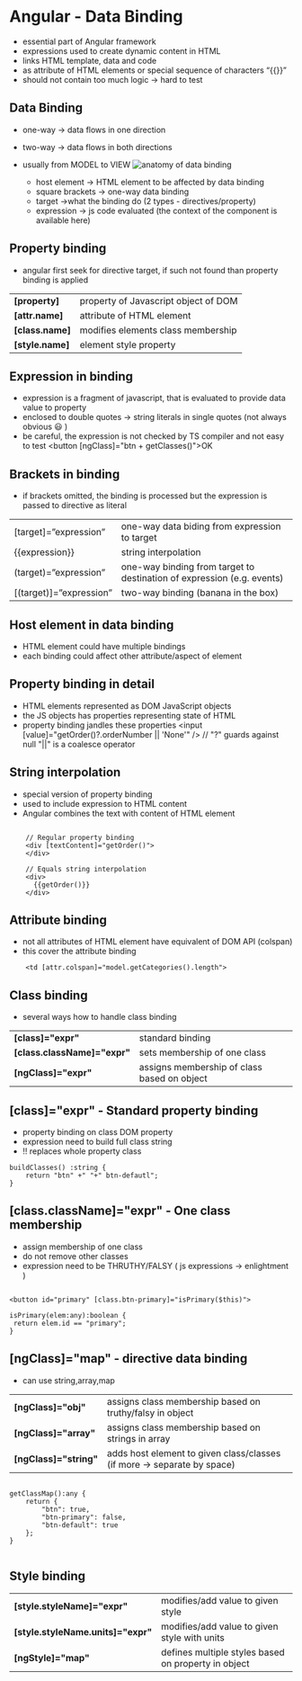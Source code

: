 # Angular - Data Binding

- essential part of Angular framework
- expressions used to create dynamic content in HTML
- links HTML template, data and code
- as attribute of HTML elements or special sequence of characters “{{}}”
- should not contain too much logic → hard to test
## Data Binding
- one-way → data flows in one direction
- two-way → data flows in both directions
- usually from MODEL to VIEW
![anatomy of data binding](https://d2mxuefqeaa7sj.cloudfront.net/s_02DD16E0D25A987BE39D21A370407807CA989675FA82A129E4ECC9EEAD5D2DFC_1501996624722_image.png)


  - host element → HTML element to be affected by data binding
  - square brackets → one-way data binding
  - target →what the binding do (2 types - directives/property)
  - expression → js code evaluated (the context of the component is available here)

## Property binding
- angular first seek for directive target, if such not found than property binding is applied

| | |
|--------|---------|
| **[property]**   | property of Javascript object of DOM |
| **[attr.name]**  | attribute of HTML element            |
| **[class.name]** | modifies elements class membership   |
| **[style.name]** | element style property               |



## Expression in binding 
- expression is a fragment of javascript, that is evaluated to provide data value to property
- enclosed to double quotes → string literals in single quotes (not always obvious 😃 )
- be careful, the expression is not checked by TS compiler and not easy to test
    <button [ngClass]="btn + getClasses()">OK</button>


## Brackets in binding
- if brackets omitted, the binding is processed but the expression is passed to directive as literal

| | |
|--------|---------|
| [target]=”expression”   | one-way data biding from expression to target |
| {{expression}}          | string interpolation                          |
| (target)=”expression”   | one-way binding from target to destination of expression (e.g. events) |
| [(target)]=”expression” | two-way binding (banana in the box)|

## Host element in data binding
- HTML element could have multiple bindings
- each binding could affect other attribute/aspect of element
    <div [attr.id]="getElemId()" [ngClass]="main"></div>


## Property binding in detail
- HTML elements represented as DOM JavaScript objects
- the JS objects has properties representing state of HTML
- property binding jandles these properties
    <input [value]="getOrder()?.orderNumber || 'None'" />
    // "?" guards against null "||" is a coalesce operator


## String interpolation
- special version of property binding
- used to include expression to HTML content
- Angular combines the text with content of HTML element

```

    // Regular property binding
    <div [textContent]="getOrder()">
    </div>
    
    // Equals string interpolation
    <div>
      {{getOrder()}}
    </div>

```

## Attribute binding

- not all attributes of HTML element have equivalent of DOM API (colspan)
- this cover the attribute binding

```
    <td [attr.colspan]="model.getCategories().length">
```


## Class binding
 - several ways how to handle class binding

| | |
|--------|---------|
| **[class]="expr"**   | standard binding |
| **[class.className]="expr"**  | sets membership of one class|
| **[ngClass]="expr"** | assigns membership of class based on object |

## [class]="expr" - Standard property binding 
- property binding on class DOM property
- expression need to build full class string
- !! replaces whole property class

```
buildClasses() :string {
    return "btn" +" "+" btn-defautl";
}
```

## [class.className]="expr" - One class membership
- assign membership of one class
- do not remove other classes
- expression need to be THRUTHY/FALSY ( js expressions -> enlightment )

```

<button id="primary" [class.btn-primary]="isPrimary($this)">

isPrimary(elem:any):boolean {
 return elem.id == "primary";
}

```


## [ngClass]="map" - directive data binding
- can use string,array,map

| | |
|--------|---------|
| **[ngClass]="obj"**   | assigns class membership based on truthy/falsy in object |
|  **[ngClass]="array"**  | assigns class membership based on strings in array|
| **[ngClass]="string"** | adds host element to given class/classes (if more -> separate by space) |



```

getClassMap():any {
    return {
        "btn": true,
        "btn-primary": false,
        "btn-default": true 
    };
}


```

## Style binding

| | |
|--------|---------|
| **[style.styleName]="expr"**   | modifies/add value to given style |
|  **[style.styleName.units]="expr"**  | modifies/add value to given style with units |
| **[ngStyle]="map"** | defines multiple styles based on property in object |



